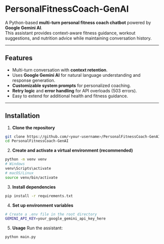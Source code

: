 # PersonalFitnessCoach-GenAI

A Python-based **multi-turn personal fitness coach chatbot** powered by **Google Gemini AI**.  
This assistant provides context-aware fitness guidance, workout suggestions, and nutrition advice while maintaining conversation history.

---

## Features

- Multi-turn conversation with **context retention**.
- Uses **Google Gemini AI** for natural language understanding and response generation.
- **Customizable system prompts** for personalized coaching.
- **Retry logic** and **error handling** for API overloads (503 errors).
- Easy to extend for additional health and fitness guidance.

---

## Installation

1. **Clone the repository**

```bash
git clone https://github.com/<your-username>/PersonalFitnessCoach-GenAI.git
cd PersonalFitnessCoach-GenAI
```

2. **Create and activate a virtual environment (recommended)**
```bash
python -m venv venv
# Windows
venv\Scripts\activate
# macOS/Linux
source venv/bin/activate
```

3. **Install dependencies**
```bash
pip install -r requirements.txt
```

4. **Set up environment variables**
```bash
# Create a .env file in the root directory
GEMINI_API_KEY=your_google_gemini_api_key_here
```

5. **Usage**
Run the assistant:
```bash
python main.py
```